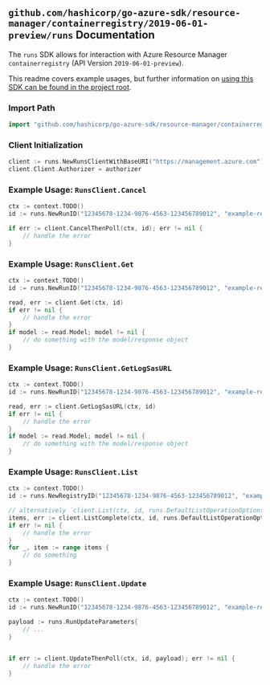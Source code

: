 
## `github.com/hashicorp/go-azure-sdk/resource-manager/containerregistry/2019-06-01-preview/runs` Documentation

The `runs` SDK allows for interaction with Azure Resource Manager `containerregistry` (API Version `2019-06-01-preview`).

This readme covers example usages, but further information on [using this SDK can be found in the project root](https://github.com/hashicorp/go-azure-sdk/tree/main/docs).

### Import Path

```go
import "github.com/hashicorp/go-azure-sdk/resource-manager/containerregistry/2019-06-01-preview/runs"
```


### Client Initialization

```go
client := runs.NewRunsClientWithBaseURI("https://management.azure.com")
client.Client.Authorizer = authorizer
```


### Example Usage: `RunsClient.Cancel`

```go
ctx := context.TODO()
id := runs.NewRunID("12345678-1234-9876-4563-123456789012", "example-resource-group", "registryName", "runId")

if err := client.CancelThenPoll(ctx, id); err != nil {
	// handle the error
}
```


### Example Usage: `RunsClient.Get`

```go
ctx := context.TODO()
id := runs.NewRunID("12345678-1234-9876-4563-123456789012", "example-resource-group", "registryName", "runId")

read, err := client.Get(ctx, id)
if err != nil {
	// handle the error
}
if model := read.Model; model != nil {
	// do something with the model/response object
}
```


### Example Usage: `RunsClient.GetLogSasURL`

```go
ctx := context.TODO()
id := runs.NewRunID("12345678-1234-9876-4563-123456789012", "example-resource-group", "registryName", "runId")

read, err := client.GetLogSasURL(ctx, id)
if err != nil {
	// handle the error
}
if model := read.Model; model != nil {
	// do something with the model/response object
}
```


### Example Usage: `RunsClient.List`

```go
ctx := context.TODO()
id := runs.NewRegistryID("12345678-1234-9876-4563-123456789012", "example-resource-group", "registryName")

// alternatively `client.List(ctx, id, runs.DefaultListOperationOptions())` can be used to do batched pagination
items, err := client.ListComplete(ctx, id, runs.DefaultListOperationOptions())
if err != nil {
	// handle the error
}
for _, item := range items {
	// do something
}
```


### Example Usage: `RunsClient.Update`

```go
ctx := context.TODO()
id := runs.NewRunID("12345678-1234-9876-4563-123456789012", "example-resource-group", "registryName", "runId")

payload := runs.RunUpdateParameters{
	// ...
}


if err := client.UpdateThenPoll(ctx, id, payload); err != nil {
	// handle the error
}
```
